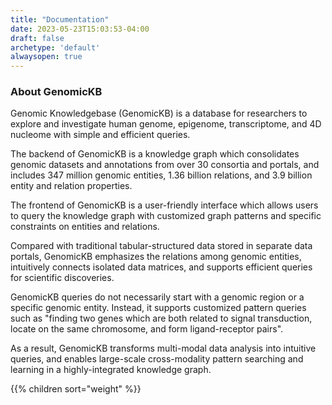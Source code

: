 ```yaml
---
title: "Documentation"
date: 2023-05-23T15:03:53-04:00
draft: false
archetype: 'default'
alwaysopen: true
---
```


### About GenomicKB
Genomic Knowledgebase (GenomicKB) is a database for researchers to explore and investigate human genome, epigenome, transcriptome, and 4D nucleome with simple and efficient queries.

The backend of GenomicKB is a knowledge graph which consolidates genomic datasets and annotations from over 30 consortia and portals, and includes 347 million genomic entities, 1.36 billion relations, and 3.9 billion entity and relation properties.

The frontend of GenomicKB is a user-friendly interface which allows users to query the knowledge graph with customized graph patterns and specific constraints on entities and relations.

Compared with traditional tabular-structured data stored in separate data portals, GenomicKB emphasizes the relations among genomic entities, intuitively connects isolated data matrices, and supports efficient queries for scientific discoveries.

GenomicKB queries do not necessarily start with a genomic region or a specific genomic entity. Instead, it supports customized pattern queries such as "finding two genes which are both related to signal transduction, locate on the same chromosome, and form ligand-receptor pairs".

As a result, GenomicKB transforms multi-modal data analysis into intuitive queries, and enables large-scale cross-modality pattern searching and learning in a highly-integrated knowledge graph.

{{% children sort="weight" %}}
